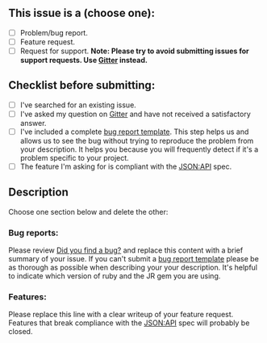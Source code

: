 ## This issue is a (choose one):

- [ ] Problem/bug report.
- [ ] Feature request.
- [ ] Request for support. **Note: Please try to avoid submitting issues for support requests. Use [Gitter](https://gitter.im/cerebris/jsonapi-resources) instead.** 

## Checklist before submitting:

- [ ] I've searched for an existing issue.
- [ ] I've asked my question on [Gitter](https://gitter.im/cerebris/jsonapi-resources) and have not received a satisfactory answer.
- [ ] I've included a complete [bug report template](https://github.com/cerebris/jsonapi-resources/blob/master/lib/bug_report_templates/rails_5_master.rb). This step helps us and allows us to see the bug without trying to reproduce the problem from your description. It helps you because you will frequently detect if it's a problem specific to your project.
- [ ] The feature I'm asking for is compliant with the [JSON:API](http://jsonapi.org/) spec.

## Description

Choose one section below and delete the other:

### Bug reports:

Please review [Did you find a bug?](https://github.com/cerebris/jsonapi-resources/blob/master/README.md#did-you-find-a-bug) and replace this content with a brief summary of your issue. If you can't submit a [bug report template](https://github.com/cerebris/jsonapi-resources/blob/master/lib/bug_report_templates/rails_5_master.rb) please be as thorough as possible when describing your your description. It's helpful to indicate which version of ruby and the JR gem you are using.

### Features:

Please replace this line with a clear writeup of your feature request. Features that break compliance with the [JSON:API](http://jsonapi.org/) spec will probably be closed.